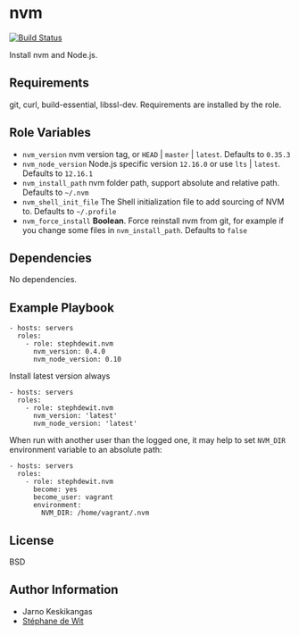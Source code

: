 nvm
===

[![Build Status](https://travis-ci.org/stephdewit/ansible-nvm.svg?branch=master)](https://travis-ci.org/stephdewit/ansible-nvm)

Install nvm and Node.js.

Requirements
------------

git, curl, build-essential, libssl-dev. Requirements are installed by the role.

Role Variables
--------------

* `nvm_version` nvm version tag, or `HEAD` | `master` | `latest`. Defaults to `0.35.3`
* `nvm_node_version` Node.js specific version `12.16.0` or use `lts` | `latest`. Defaults to `12.16.1`
* `nvm_install_path` nvm folder path, support absolute and relative path. Defaults to `~/.nvm`
* `nvm_shell_init_file` The Shell initialization file to add sourcing of NVM to. Defaults to `~/.profile`
* `nvm_force_install` **Boolean**. Force reinstall nvm from git, for example if you change some files in `nvm_install_path`. Defaults to `false`

Dependencies
------------

No dependencies.

Example Playbook
----------------

    - hosts: servers
      roles:
        - role: stephdewit.nvm
          nvm_version: 0.4.0
          nvm_node_version: 0.10

Install latest version always

    - hosts: servers
      roles:
        - role: stephdewit.nvm
          nvm_version: 'latest'
          nvm_node_version: 'latest'

When run with another user than the logged one, it may help to set `NVM_DIR` environment variable to an absolute path:

    - hosts: servers
      roles:
        - role: stephdewit.nvm
          become: yes
          become_user: vagrant
          environment:
            NVM_DIR: /home/vagrant/.nvm

License
-------

BSD

Author Information
------------------

- Jarno Keskikangas
- [Stéphane de Wit](https://www.stephanedewit.be)
